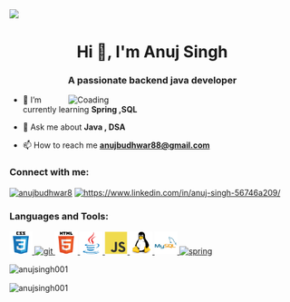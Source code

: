 <img src="https://iconshots.com/wp-content/uploads/2019/03/Java-Developer.jpg">
<h1 align="center">Hi 👋, I'm Anuj Singh</h1>
<h3 align="center">A passionate backend java developer</h3>

<img align="right" alt="Coading" width="400" src="https://media0.giphy.com/media/qgQUggAC3Pfv687qPC/giphy.gif">


- 🌱 I’m currently learning **Spring ,SQL**

- 💬 Ask me about **Java , DSA**

- 📫 How to reach me **anujbudhwar88@gmail.com**

<h3 align="left">Connect with me:</h3>
<p align="left">
<a href="https://twitter.com/anujbudhwar8" target="blank"><img align="center" src="https://raw.githubusercontent.com/rahuldkjain/github-profile-readme-generator/master/src/images/icons/Social/twitter.svg" alt="anujbudhwar8" height="30" width="40" /></a>
<a href="https://linkedin.com/in/https://www.linkedin.com/in/anuj-singh-56746a209/" target="blank"><img align="center" src="https://raw.githubusercontent.com/rahuldkjain/github-profile-readme-generator/master/src/images/icons/Social/linked-in-alt.svg" alt="https://www.linkedin.com/in/anuj-singh-56746a209/" height="30" width="40" /></a>
</p>

<h3 align="left">Languages and Tools:</h3>
<p align="left"> <a href="https://www.w3schools.com/css/" target="_blank" rel="noreferrer"> <img src="https://raw.githubusercontent.com/devicons/devicon/master/icons/css3/css3-original-wordmark.svg" alt="css3" width="40" height="40"/> </a> <a href="https://git-scm.com/" target="_blank" rel="noreferrer"> <img src="https://www.vectorlogo.zone/logos/git-scm/git-scm-icon.svg" alt="git" width="40" height="40"/> </a> <a href="https://www.w3.org/html/" target="_blank" rel="noreferrer"> <img src="https://raw.githubusercontent.com/devicons/devicon/master/icons/html5/html5-original-wordmark.svg" alt="html5" width="40" height="40"/> </a> <a href="https://www.java.com" target="_blank" rel="noreferrer"> <img src="https://raw.githubusercontent.com/devicons/devicon/master/icons/java/java-original.svg" alt="java" width="40" height="40"/> </a> <a href="https://developer.mozilla.org/en-US/docs/Web/JavaScript" target="_blank" rel="noreferrer"> <img src="https://raw.githubusercontent.com/devicons/devicon/master/icons/javascript/javascript-original.svg" alt="javascript" width="40" height="40"/> </a> <a href="https://www.linux.org/" target="_blank" rel="noreferrer"> <img src="https://raw.githubusercontent.com/devicons/devicon/master/icons/linux/linux-original.svg" alt="linux" width="40" height="40"/> </a> <a href="https://www.mysql.com/" target="_blank" rel="noreferrer"> <img src="https://raw.githubusercontent.com/devicons/devicon/master/icons/mysql/mysql-original-wordmark.svg" alt="mysql" width="40" height="40"/> </a> <a href="https://spring.io/" target="_blank" rel="noreferrer"> <img src="https://www.vectorlogo.zone/logos/springio/springio-icon.svg" alt="spring" width="40" height="40"/> </a> </p>

<p><img align="center" src="https://github-readme-stats.vercel.app/api/top-langs?username=anujsingh001&show_icons=true&locale=en&layout=compact" alt="anujsingh001" /></p>

<p><img align="center" src="https://github-readme-streak-stats.herokuapp.com/?user=anujsingh001&" alt="anujsingh001" /></p>
